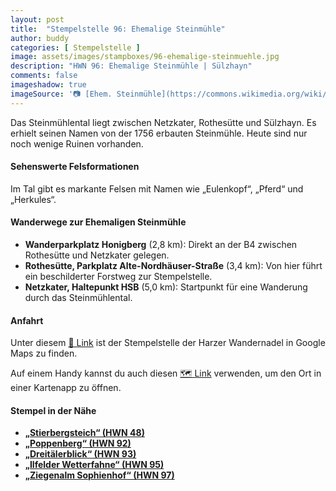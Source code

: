 ```yaml
---
layout: post
title:  "Stempelstelle 96: Ehemalige Steinmühle"
author: buddy
categories: [ Stempelstelle ]
image: assets/images/stampboxes/96-ehemalige-steinmuehle.jpg
description: "HWN 96: Ehemalige Steinmühle | Sülzhayn"
comments: false
imageshadow: true
imageSource: '📷 [Ehem. Steinmühle](https://commons.wikimedia.org/wiki/File:Ehem._Steinm%C3%BChle.jpg) von <a href="//commons.wikimedia.org/wiki/User:B.Thomas95" title="User:B.Thomas95">Thomas Binder</a> unter Lizenz [CC BY-SA 4.0](https://creativecommons.org/licenses/by-sa/4.0)'
---
```


Das Steinmühlental liegt zwischen Netzkater, Rothesütte und Sülzhayn. Es erhielt seinen Namen von der 1756 erbauten Steinmühle. Heute sind nur noch wenige Ruinen vorhanden.

#### Sehenswerte Felsformationen

Im Tal gibt es markante Felsen mit Namen wie „Eulenkopf“, „Pferd“ und „Herkules“.

#### Wanderwege zur Ehemaligen Steinmühle

- **Wanderparkplatz Honigberg** (2,8 km): Direkt an der B4 zwischen Rothesütte und Netzkater gelegen.
- **Rothesütte, Parkplatz Alte-Nordhäuser-Straße** (3,4 km): Von hier führt ein beschilderter Forstweg zur Stempelstelle.
- **Netzkater, Haltepunkt HSB** (5,0 km): Startpunkt für eine Wanderung durch das Steinmühlental.

#### Anfahrt

Unter diesem [📍 Link](https://www.google.com/maps/dir/?api=1&origin=&destination=51.6077%2C%2010.72845) ist der Stempelstelle der Harzer Wandernadel in Google Maps zu finden.

<div class="android-only">
  Auf einem Handy kannst du auch diesen 
  <a href="geo:51.6077,10.72845">🗺️ Link</a> 
  verwenden, um den Ort in einer Kartenapp zu öffnen.
  <p></p>
</div>

#### Stempel in der Nähe

- [**„Stierbergsteich“ (HWN 48)**](/stempelstelle-48-stierbergsteich)
- [**„Poppenberg“ (HWN 92)**](/stempelstelle-92-poppenberg-mit-aussichtsturm)
- [**„Dreitälerblick“ (HWN 93)**](/stempelstelle-93-dreitaelerblick)
- [**„Ilfelder Wetterfahne“ (HWN 95)**](/stempelstelle-95-ilfelder-wetterfahne)
- [**„Ziegenalm Sophienhof“ (HWN 97)**](/stempelstelle-97-ziegenalm-sophienhof)

